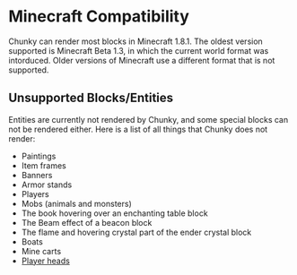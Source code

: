 Minecraft Compatibility
=======================

Chunky can render most blocks in Minecraft 1.8.1. The oldest version supported
is Minecraft Beta 1.3, in which the current world format was intorduced.  Older
versions of Minecraft use a different format that is not supported.

Unsupported Blocks/Entities
---------------------------

Entities are currently not rendered by Chunky, and some special blocks can not
be rendered either. Here is a list of all things that Chunky does not render:

* Paintings
* Item frames
* Banners
* Armor stands
* Players
* Mobs (animals and monsters)
* The book hovering over an enchanting table block
* The Beam effect of a beacon block
* The flame and hovering crystal part of the ender crystal block
* Boats
* Mine carts
* [Player heads](http://minecraft.gamepedia.com/Player_head)
